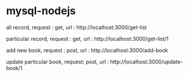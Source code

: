 # mysql-nodejs

all record,
request : get,
url : http://localhost:3000/get-list

particular record,
request : get,
url : http://localhost:3000/get-list/1

add new book,
request : post,
url : http://localhost:3000/add-book

update particular book,
request: post,
url : http://localhost:3000/update-book/1
